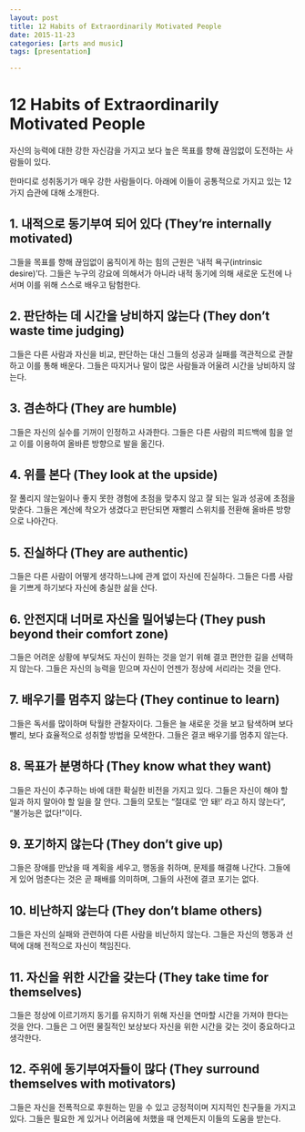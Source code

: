 ```yaml
---
layout: post
title: 12 Habits of Extraordinarily Motivated People
date: 2015-11-23
categories: [arts and music]
tags: [presentation]

---
```



# 12 Habits of Extraordinarily Motivated People

자신의 능력에 대한 강한 자신감을 가지고 보다 높은 목표를 향해 끊임없이 도전하는 사람들이 있다. 

한마디로 성취동기가 매우 강한 사람들이다. 아래에 이들이 공통적으로 가지고 있는 12가지 습관에 대해 소개한다.

## 1. 내적으로 동기부여 되어 있다 (They’re internally motivated)
그들을 목표를 향해 끊임없이 움직이게 하는 힘의 근원은 ‘내적 욕구(intrinsic desire)’다. 그들은 누구의 강요에 의해서가 아니라 내적 동기에 의해 새로운 도전에 나서며 이를 위해 스스로 배우고 탐험한다.

## 2. 판단하는 데 시간을 낭비하지 않는다 (They don’t waste time judging)
그들은 다른 사람과 자신을 비교, 판단하는 대신 그들의 성공과 실패를 객관적으로 관찰하고 이를 통해 배운다. 그들은 따지거나 말이 많은 사람들과 어울려 시간을 낭비하지 않는다.

 

## 3. 겸손하다 (They are humble)
그들은 자신의 실수를 기꺼이 인정하고 사과한다. 그들은 다른 사람의 피드백에 힘을 얻고 이를 이용하여 올바른 방향으로 발을 옮긴다.

 

## 4. 위를 본다 (They look at the upside)
잘 풀리지 않는일이나 좋지 못한 경험에 초점을 맞추지 않고 잘 되는 일과 성공에 초점을 맞춘다. 그들은 계산에 착오가 생겼다고 판단되면 재빨리 스위치를 전환해 올바른 방향으로 나아간다.

 

## 5. 진실하다 (They are authentic)
그들은 다른 사람이 어떻게 생각하느냐에 관계 없이 자신에 진실하다. 그들은 다름 사람을 기쁘게 하기보다 자신에 충실한 삶을 산다.

 

## 6. 안전지대 너머로 자신을 밀어넣는다 (They push beyond their comfort zone)
그들은 어려운 상황에 부딪쳐도 자신이 원하는 것을 얻기 위해 결코 편안한 길을 선택하지 않는다. 그들은 자신의 능력을 믿으며 자신이 언젠가 정상에 서리라는 것을 안다.

 

## 7. 배우기를 멈추지 않는다 (They continue to learn)
그들은 독서를 많이하며 탁월한 관찰자이다. 그들은 늘 새로운 것을 보고 탐색하며 보다 빨리, 보다 효율적으로 성취할 방법을 모색한다. 그들은 결코 배우기를 멈추지 않는다.

 

## 8. 목표가 분명하다 (They know what they want)
그들은 자신이 추구하는 바에 대한 확실한 비전을 가지고 있다. 그들은 자신이 해야 할 일과 하지 말아야 할 일을 잘 안다. 그들의 모토는 “절대로 ‘안 돼!’ 라고 하지 않는다”, “불가능은 없다!”이다.

 

## 9. 포기하지 않는다 (They don’t give up)
그들은 장애를 만났을 때 계획을 세우고, 행동을 취하며, 문제를 해결해 나간다. 그들에게 있어 멈춘다는 것은 곧 패배를 의미하며, 그들의 사전에 결코 포기는 없다.

 

## 10. 비난하지 않는다 (They don’t blame others)
그들은 자신의 실패와 관련하여 다른 사람을 비난하지 않는다. 그들은 자신의 행동과 선택에 대해 전적으로 자신이 책임진다.

 

## 11. 자신을 위한 시간을 갖는다 (They take time for themselves)
그들은 정상에 이르기까지 동기를 유지하기 위해 자신을 연마할 시간을 가져야 한다는 것을 안다. 그들은 그 어떤 물질적인 보상보다 자신을 위한 시간을 갖는 것이 중요하다고 생각한다.

 

## 12. 주위에 동기부여자들이 많다 (They surround themselves with motivators)
그들은 자신을 전폭적으로 후원하는 믿을 수 있고 긍정적이며 지지적인 친구들을 가지고 있다. 그들은 필요한 게 있거나 어려움에 처했을 때 언제든지 이들의 도움을 받는다.